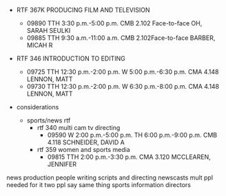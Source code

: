 - RTF 367K PRODUCING FILM AND TELEVISION
  - 09890 TTH 3:30 p.m.-5:00 p.m. CMB 2.102 Face-to-face OH, SARAH SEULKI
  - 09885 TTH 9:30 a.m.-11:00 a.m. CMB 2.102Face-to-face BARBER, MICAH R 

- RTF 346 INTRODUCTION TO EDITING 
  - 09725 TTH 12:30 p.m.-2:00 p.m. W 5:00 p.m.-6:30 p.m. CMA 4.148 LENNON, MATT
  - 09730 TTH 12:30 p.m.-2:00 p.m. W 6:30 p.m.-8:00 p.m. CMA 4.148 LENNON, MATT

- considerations
  - sports/news rtf 
    - rtf 340 multi cam tv directing
      - 09590 W 2:00 p.m.-5:00 p.m. TH 6:00 p.m.-9:00 p.m. CMB 4.118 SCHNEIDER, DAVID A
    - rtf 359 women and sports media
      - 09815 TTH 2:00 p.m.-3:30 p.m. CMA 3.120 MCCLEAREN, JENNIFER


news production
people writing scripts and directing newscasts
mult ppl needed for it
two ppl say same thing
sports information directors
